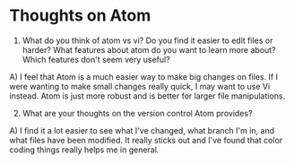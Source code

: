# Thoughts on Atom
1. What do you think of atom vs vi? Do you find it easier to edit files or harder? What features about atom do you want to learn more about? Which features don't seem very useful?  
  
  A) I feel that Atom is a much easier way to make big changes on files. If I were wanting to make small changes really quick, I may want to use Vi instead. Atom is just more robust and is better for larger file manipulations.  

2. What are your thoughts on the version control Atom provides?  

  A) I find it a lot easier to see what I've changed, what branch I'm in, and what files have been modified. It really sticks out and I've found that color coding things really helps me in general.
